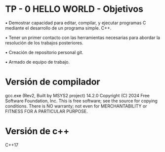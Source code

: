 # TP - 0 HELLO WORLD - Objetivos

• Demostrar capacidad para editar, compilar, y ejecutar programas C mediante
el desarrollo de un programa simple. C++.

• Tener un primer contacto con las herramientas necesarias para abordar la
resolución de los trabajos posteriores.

• Creación de repositorio personal git.

• Armado de equipo de trabajo.

# Versión de compilador

gcc.exe (Rev2, Built by MSYS2 project) 14.2.0
Copyright (C) 2024 Free Software Foundation, Inc.
This is free software; see the source for copying conditions.  There is NO
warranty; not even for MERCHANTABILITY or FITNESS FOR A PARTICULAR PURPOSE.

# Versión de c++

C++17